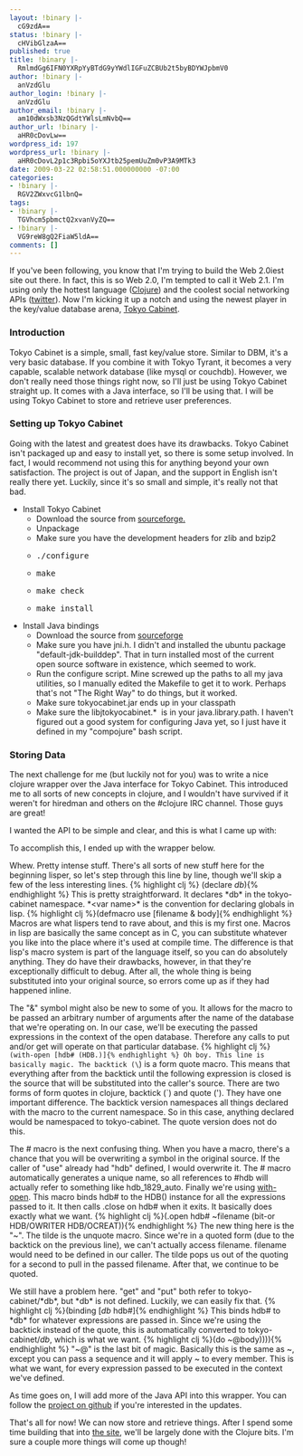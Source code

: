 ```yaml
---
layout: !binary |-
  cG9zdA==
status: !binary |-
  cHVibGlzaA==
published: true
title: !binary |-
  RmlmdGg6IFN0YXRpYyBTdG9yYWdlIGFuZCBUb2t5byBDYWJpbmV0
author: !binary |-
  anVzdGlu
author_login: !binary |-
  anVzdGlu
author_email: !binary |-
  am10dWxsb3NzQGdtYWlsLmNvbQ==
author_url: !binary |-
  aHR0cDovLw==
wordpress_id: 197
wordpress_url: !binary |-
  aHR0cDovL2p1c3Rpbi5oYXJtb25pemUuZm0vP3A9MTk3
date: 2009-03-22 02:58:51.000000000 -07:00
categories:
- !binary |-
  RGV2ZWxvcG1lbnQ=
tags:
- !binary |-
  TGVhcm5pbmctQ2xvanVyZQ==
- !binary |-
  VG9reW8gQ2FiaW5ldA==
comments: []
---
```

If you've been following, you know that I'm trying to build the Web 2.0iest site out there. In fact, this is so Web 2.0, I'm tempted to call it Web 2.1. I'm using only the hottest language (<a href="http://clojure.org/">Clojure</a>) and the coolest social networking APIs (<a href="http://apiwiki.twitter.com/">twitter</a>). Now I'm kicking it up a notch and using the newest player in the key/value database arena, <a href="http://tokyocabinet.sourceforge.net/spex-en.html">Tokyo Cabinet</a>.
<h3>Introduction</h3>
Tokyo Cabinet is a simple, small, fast key/value store. Similar to DBM, it's a very basic database. If you combine it with Tokyo Tyrant, it becomes a very capable, scalable network database (like mysql or couchdb). However, we don't really need those things right now, so I'll just be using Tokyo Cabinet straight up. It comes with a Java interface, so I'll be using that. I will be using Tokyo Cabinet to store and retrieve user preferences.
<h3>Setting up Tokyo Cabinet</h3>
Going with the latest and greatest does have its drawbacks. Tokyo Cabinet isn't packaged up and easy to install yet, so there is some setup involved. In fact, I would recommend not using this for anything beyond your own satisfaction. The project is out of Japan, and the support in English isn't really there yet. Luckily, since it's so small and simple, it's really not that bad.
<ul>
	<li>Install Tokyo Cabinet
<ul>
	<li>Download the source from <a href="http://sourceforge.net/project/showfiles.php?group_id=200242&amp;package_id=237686">sourceforge.</a></li>
	<li>Unpackage</li>
	<li>Make sure you have the development headers for zlib and bzip2</li>
	<li>
<pre>./configure</pre>
</li>
	<li>
<pre>make</pre>
</li>
	<li>
<pre>make check</pre>
</li>
	<li>
<pre>make install</pre>
</li>
</ul>
</li>
	<li>Install Java bindings
<ul>
	<li>Download the source from <a href="http://sourceforge.net/project/showfiles.php?group_id=200242&amp;package_id=252773">sourceforge</a></li>
	<li>Make sure you have jni.h. I didn't and installed the ubuntu package "default-jdk-builddep". That in turn installed most of the current open source software in existence, which seemed to work.</li>
	<li>Run the configure script. Mine screwed up the paths to all my java utilities, so I manually edited the Makefile to get it to work. Perhaps that's not "The Right Way" to do things, but it worked.</li>
	<li>Make sure tokyocabinet.jar ends up in your classpath</li>
	<li>Make sure the libjtokyocabinet.*  is in your java.library.path. I haven't figured out a good system for configuring Java yet, so I just have it defined in my "compojure" bash script.</li>
</ul>
</li>
</ul>
<h3>Storing Data</h3>
The next challenge for me (but luckily not for you) was to write a nice clojure wrapper over the Java interface for Tokyo Cabinet. This introduced me to all sorts of new concepts in clojure, and I wouldn't have survived if it weren't for hiredman and others on the #clojure IRC channel. Those guys are great!

I wanted the API to be simple and clear, and this is what I came up with:

<script src="http://gist.github.com/83114.js"></script> 

To accomplish this, I ended up with the wrapper below.  

<script src="http://gist.github.com/83113.js"></script>

Whew. Pretty intense stuff. There's all sorts of new stuff here for the beginning lisper, so let's step through this line by line, though we'll skip a few of the less interesting lines.
{% highlight clj %} (declare *db*){% endhighlight %}
This is pretty straightforward. It declares \*db\* in the tokyo-cabinet namespace. \*&lt;var name&gt;\* is the convention for declaring globals in lisp.
{% highlight clj %}(defmacro use [filename & body]{% endhighlight %}
Macros are what lispers tend to rave about, and this is my first one. Macros in lisp are basically the same concept as in C, you can substitute whatever you like into the place where it's used at compile time. The difference is that lisp's macro system is part of the language itself, so you can do absolutely anything. They do have their drawbacks, however, in that they're exceptionally difficult to debug. After all, the whole thing is being substituted into your original source, so errors come up as if they had happened inline.

The "&amp;" symbol might also be new to some of you. It allows for the macro to be passed an arbitrary number of arguments after the name of the database that we're operating on. In our case, we'll be executing the passed expressions in the context of the open database. Therefore any calls to put and/or get will operate on that particular database.
{% highlight clj %}`(with-open [hdb# (HDB.)]{% endhighlight %}
Oh boy. This line is basically magic. The backtick (\`) is a form quote macro. This means that everything after from the backtick until the following expression is closed is the source that will be substituted into the caller's source. There are two forms of form quotes in clojure, backtick (\`) and quote ('). They have one important difference. The backtick version namespaces all things declared with the macro to the current namespace. So in this case, anything declared would be namespaced to tokyo-cabinet. The quote version does not do this.

The # macro is the next confusing thing. When you have a macro, there's a chance that you will be overwriting a symbol in the original source. If the caller of "use" already had "hdb" defined, I would overwrite it. The # macro automatically generates a unique name, so all references to #hdb will actually refer to something like hdb\_1829\_auto. Finally we're using <a href="http://clojure.org/api#with-open">with-open</a>. This macro binds hdb# to the HDB() instance for all the expressions passed to it. It then calls .close on hdb# when it exits. It basically does exactly what we want.
{% highlight clj %}(.open hdb# ~filename (bit-or HDB/OWRITER HDB/OCREAT)){% endhighlight %}
The new thing here is the "~". The tilde is the unquote macro. Since we're in a quoted form (due to the backtick on the previous line), we can't actually access filename. filename would need to be defined in our caller. The tilde pops us out of the quoting for a second to pull in the passed filename. After that, we continue to be quoted.

We still have a problem here. "get" and "put" both refer to tokyo-cabinet/\*db\*, but \*db\* is not defined. Luckily, we can easily fix that.
{% highlight clj %}(binding [*db* hdb#]{% endhighlight %}
This binds hdb# to \*db\* for whatever expressions are passed in. Since we're using the backtick instead of the quote, this is automatically converted to tokyo-cabinet/*db*, which is what we want.
{% highlight clj %}(do ~@body)))){% endhighlight %}
"~@" is the last bit of magic. Basically this is the same as ~, except you can pass a sequence and it will apply ~ to every member. This is what we want, for every expression passed to be executed in the context we've defined.

As time goes on, I will add more of the Java API into this wrapper. You can follow the <a href="http://github.com/jmtulloss/tokyo-cabinet-clj/tree/master">project on github</a> if you're interested in the updates.

That's all for now! We can now store and retrieve things. After I spend some time building that into <a href="http://github.com/jmtulloss/flockr/tree/master">the site</a>, we'll be largely done with the Clojure bits. I'm sure a couple more things will come up though!
